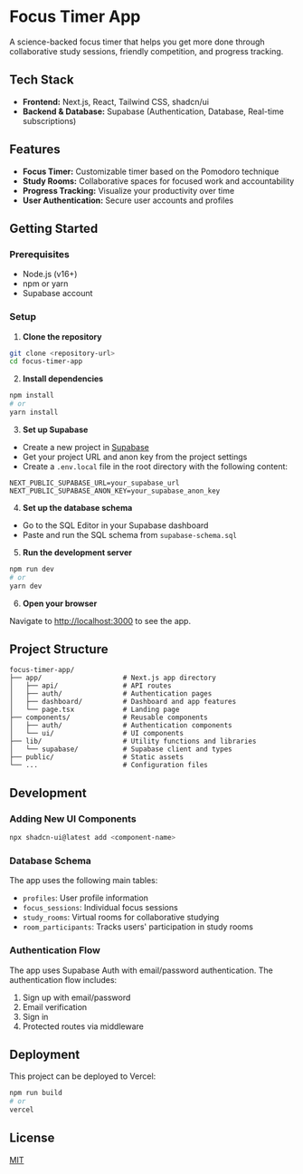 # Focus Timer App

A science-backed focus timer that helps you get more done through collaborative study sessions, friendly competition, and progress tracking.

## Tech Stack

- **Frontend:** Next.js, React, Tailwind CSS, shadcn/ui
- **Backend & Database:** Supabase (Authentication, Database, Real-time subscriptions)

## Features

- **Focus Timer:** Customizable timer based on the Pomodoro technique
- **Study Rooms:** Collaborative spaces for focused work and accountability
- **Progress Tracking:** Visualize your productivity over time
- **User Authentication:** Secure user accounts and profiles

## Getting Started

### Prerequisites

- Node.js (v16+)
- npm or yarn
- Supabase account

### Setup

1. **Clone the repository**

```bash
git clone <repository-url>
cd focus-timer-app
```

2. **Install dependencies**

```bash
npm install
# or
yarn install
```

3. **Set up Supabase**

- Create a new project in [Supabase](https://supabase.com)
- Get your project URL and anon key from the project settings
- Create a `.env.local` file in the root directory with the following content:

```
NEXT_PUBLIC_SUPABASE_URL=your_supabase_url
NEXT_PUBLIC_SUPABASE_ANON_KEY=your_supabase_anon_key
```

4. **Set up the database schema**

- Go to the SQL Editor in your Supabase dashboard
- Paste and run the SQL schema from `supabase-schema.sql`

5. **Run the development server**

```bash
npm run dev
# or
yarn dev
```

6. **Open your browser**

Navigate to [http://localhost:3000](http://localhost:3000) to see the app.

## Project Structure

```
focus-timer-app/
├── app/                    # Next.js app directory
│   ├── api/                # API routes
│   ├── auth/               # Authentication pages
│   ├── dashboard/          # Dashboard and app features
│   └── page.tsx            # Landing page
├── components/             # Reusable components
│   ├── auth/               # Authentication components
│   └── ui/                 # UI components
├── lib/                    # Utility functions and libraries
│   └── supabase/           # Supabase client and types
├── public/                 # Static assets
└── ...                     # Configuration files
```

## Development

### Adding New UI Components

```bash
npx shadcn-ui@latest add <component-name>
```

### Database Schema

The app uses the following main tables:

- `profiles`: User profile information
- `focus_sessions`: Individual focus sessions
- `study_rooms`: Virtual rooms for collaborative studying
- `room_participants`: Tracks users' participation in study rooms

### Authentication Flow

The app uses Supabase Auth with email/password authentication. The authentication flow includes:

1. Sign up with email/password
2. Email verification
3. Sign in
4. Protected routes via middleware

## Deployment

This project can be deployed to Vercel:

```bash
npm run build
# or
vercel
```

## License

[MIT](LICENSE)